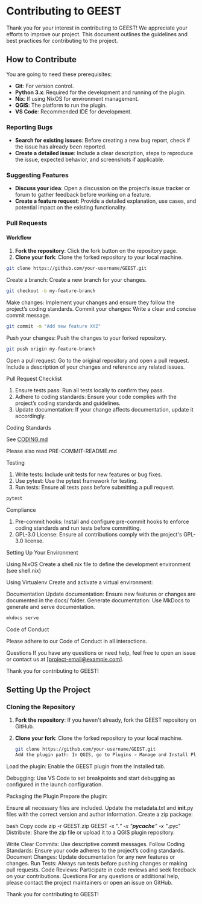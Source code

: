 # Contributing to GEEST

Thank you for your interest in contributing to GEEST! We appreciate your efforts to improve our project. This document outlines the guidelines and best practices for contributing to the project.

## How to Contribute

You are going to need these prerequisites:

- **Git**: For version control.
- **Python 3.x**: Required for the development and running of the plugin.
- **Nix**: If using NixOS for environment management.
- **QGIS**: The platform to run the plugin.
- **VS Code**: Recommended IDE for development.

### Reporting Bugs

- **Search for existing issues**: Before creating a new bug report, check if the issue has already been reported.
- **Create a detailed issue**: Include a clear description, steps to reproduce the issue, expected behavior, and screenshots if applicable.

### Suggesting Features

- **Discuss your idea**: Open a discussion on the project’s issue tracker or forum to gather feedback before working on a feature.
- **Create a feature request**: Provide a detailed explanation, use cases, and potential impact on the existing functionality.

### Pull Requests

#### Workflow

1. **Fork the repository**: Click the fork button on the repository page.
2. **Clone your fork**: Clone the forked repository to your local machine.

```bash
git clone https://github.com/your-username/GEEST.git
```

Create a branch: Create a new branch for your changes.

```bash
git checkout -b my-feature-branch
```

Make changes: Implement your changes and ensure they follow the project’s coding standards.
Commit your changes: Write a clear and concise commit message.

```bash
git commit -m "Add new feature XYZ"
```

Push your changes: Push the changes to your forked repository.

```bash
git push origin my-feature-branch
```

Open a pull request: Go to the original repository and open a pull request. Include a description of your changes and reference any related issues.

Pull Request Checklist

1. Ensure tests pass: Run all tests locally to confirm they pass.
2. Adhere to coding standards: Ensure your code complies with the project’s coding standards and guidelines.
3. Update documentation: If your change affects documentation, update it accordingly.

Coding Standards

See [CODING.md](CODING.md)

Please also read PRE-COMMIT-README.md



Testing

1. Write tests: Include unit tests for new features or bug fixes.
2. Use pytest: Use the pytest framework for testing.
3. Run tests: Ensure all tests pass before submitting a pull request.

```bash
pytest
```

Compliance

1. Pre-commit hooks: Install and configure pre-commit hooks to enforce coding standards and run tests before committing.
2. GPL-3.0 License: Ensure all contributions comply with the project's GPL-3.0 license.

Setting Up Your Environment

Using NixOS
Create a shell.nix file to define the development environment (see shell.nix)

Using Virtualenv
Create and activate a virtual environment:

Documentation
Update documentation: Ensure new features or changes are documented in the docs/ folder.
Generate documentation: Use MkDocs to generate and serve documentation.

```bash
mkdocs serve
```

Code of Conduct

Please adhere to our Code of Conduct in all interactions.

Questions
If you have any questions or need help, feel free to open an issue or contact us at [project-email@example.com].

Thank you for contributing to GEEST!

## Setting Up the Project

### Cloning the Repository

1. **Fork the repository**: If you haven't already, fork the GEEST repository on GitHub.

2. **Clone your fork**: Clone the forked repository to your local machine.

   ```bash
   git clone https://github.com/your-username/GEEST.git
   Add the plugin path: In QGIS, go to Plugins > Manage and Install Plugins > Settings > Plugin Paths and add the path to your GEEST folder.
   ```

Load the plugin: Enable the GEEST plugin from the Installed tab.

Debugging: Use VS Code to set breakpoints and start debugging as configured in the launch configuration.

Packaging the Plugin
Prepare the plugin:

Ensure all necessary files are included.
Update the metadata.txt and __init__.py files with the correct version and author information.
Create a zip package:

bash
Copy code
zip -r GEEST.zip GEEST -x ".*" -x "__pycache__" -x "*.pyc"
Distribute: Share the zip file or upload it to a QGIS plugin repository.

Write Clear Commits: Use descriptive commit messages.
Follow Coding Standards: Ensure your code adheres to the project’s coding standards.
Document Changes: Update documentation for any new features or changes.
Run Tests: Always run tests before pushing changes or making pull requests.
Code Reviews: Participate in code reviews and seek feedback on your contributions.
Questions
For any questions or additional help, please contact the project maintainers or open an issue on GitHub.

Thank you for contributing to GEEST!
